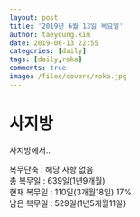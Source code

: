 ```yaml
---
layout: post
title: '2019년 6월 13일 목요일'
author: taeyoung.kim
date: 2019-06-13 22:55
categories: [daily]
tags: [daily,roka]
comments: true
image: /files/covers/roka.jpg
---
```

# 사지방
<!--more-->
사지방에서..


복무단축 : 해당 사항 없음<br/>
총 복무일 : 639일(1년9개월)<br/>
현재 복무일 : 110일(3개월18일) 17% <br/>
남은 복무일 : 529일(1년5개월11일)



